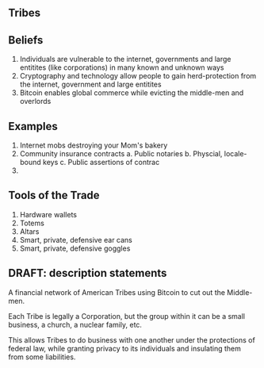 Tribes
--------------

## Beliefs
1. Individuals are vulnerable to the internet, governments and large entitites (like corporations) in many known and unknown ways
2. Cryptography and technology allow people to gain herd-protection from the internet, government and large entitites
3. Bitcoin enables global commerce while evicting the middle-men and overlords


## Examples
1. Internet mobs destroying your Mom's bakery
2. Community insurance contracts
    a. Public notaries
    b. Physcial, locale-bound keys
    c. Public assertions of contrac
3. 

## Tools of the Trade
1. Hardware wallets
2. Totems
3. Altars
4. Smart, private, defensive ear cans
5. Smart, private, defensive goggles


## DRAFT: description statements
A financial network of American Tribes using Bitcoin to cut out the Middle-men.

Each Tribe is legally a Corporation, but the group within it can be a small business, a church, a nuclear family, etc.

This allows Tribes to do business with one another under the protections of federal law, while granting privacy to its individuals and insulating them from some liabilities.
